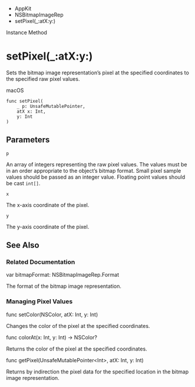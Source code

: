 

- AppKit
- NSBitmapImageRep
-  setPixel(\_:atX:y:) 

Instance Method

# setPixel(\_:atX:y:)

Sets the bitmap image representation’s pixel at the specified coordinates to the specified raw pixel values.

macOS

``` source
func setPixel(
    _ p: UnsafeMutablePointer,
    atX x: Int,
    y: Int
)
```

## Parameters 

`p`  

An array of integers representing the raw pixel values. The values must be in an order appropriate to the object’s bitmap format. Small pixel sample values should be passed as an integer value. Floating point values should be cast `int[]`.

`x`  

The x-axis coordinate of the pixel.

`y`  

The y-axis coordinate of the pixel.

## See Also

### Related Documentation

var bitmapFormat: NSBitmapImageRep.Format

The format of the bitmap image representation.

### Managing Pixel Values

func setColor(NSColor, atX: Int, y: Int)

Changes the color of the pixel at the specified coordinates.

func colorAt(x: Int, y: Int) -> NSColor?

Returns the color of the pixel at the specified coordinates.

func getPixel(UnsafeMutablePointer&lt;Int>, atX: Int, y: Int)

Returns by indirection the pixel data for the specified location in the bitmap image representation.

